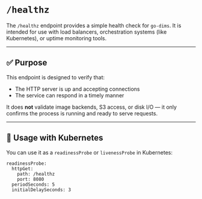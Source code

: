 # `/healthz`

The `/healthz` endpoint provides a simple health check for `go-dims`. It is intended for use with
load balancers, orchestration systems (like Kubernetes), or uptime monitoring tools.

---

## ✅ Purpose

This endpoint is designed to verify that:

- The HTTP server is up and accepting connections 
- The service can respond in a timely manner

It does **not** validate image backends, S3 access, or disk I/O — it only confirms the process is
running and ready to serve requests.

---

## 🚦 Usage with Kubernetes

You can use it as a `readinessProbe` or `livenessProbe` in Kubernetes:

``` 
readinessProbe: 
  httpGet: 
    path: /healthz 
    port: 8080 
  periodSeconds: 5 
  initialDelaySeconds: 3 
```

